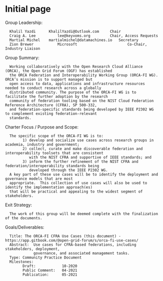 # Initial page

Group Leadership:

      Khalil Yazdi		KhalilYazdi@Outlook.com		Chair
      Craig A. Lee          lee@keyvoms.org			Chair, Access Requests
      Martial Michel	martialmichel@datamachines.io	Secretary
      Zion Brewer           Microsoft                       Co-Chair, Industry Liaison

Group Summary:

      Working collaboratively with the Open Research Cloud Alliance (ORCA), the Open Grid Forum (OGF) has established
      the ORCA Federation and Interoperability Working Group (ORCA-FI WG). ORCA’s mission is to support managed but
      open access to data, applications and infrastructure resources needed to conduct research across a globally
      distributed community. The purpose of the ORCA-FI WG is to facilitate the further adoption by the research
      community of federation tooling based on the NIST Cloud Federation Reference Architecture (CFRA), SP 500-332,
      and federation-specific standards being developed by IEEE P2302 WG to complement existing federation-relevant
      standards.

Charter Focus / Purpose and Scope:
      
      The specific scope of the ORCA-FI WG is to:
            1) develop and socialize use cases across research groups in academia, industry and government;
            2) collect, curate and make discoverable federation and interoperability toolsets that are consistent
               with the NIST CFRA and supportive of IEEE standards; and
            3) inform the further refinement of the NIST CFRA and federation/interoperability standards being
               developed through the IEEE P2302 WG.     
      A key part of these use cases will be to identify the deployment and governance models that are most
      appropriate.  This collection of use cases will also be used to identify the implementation approach(es)
      that will be practical and appealing to the widest segment of stakeholders.

Exit Strategy:

      The work of this group will be deemed complete with the finalization of the documents.

Goals/Deliverables:

      Title: The ORCA-FI CFRA Use Cases (this document) - https://app.gitbook.com/@open-grid-forum/s/orca-fi-use-cases/
      Abstract:  Use cases for CFRA-based federations, including stakeholders, deployment,
                 governance, and associated management tasks.
      Type: Community Practice Document
      Milestones:
            Draft:            10-2020
            Public Comment:   04-2021
            Publication:      05-2021

